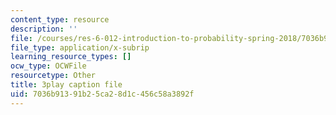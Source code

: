 ```yaml
---
content_type: resource
description: ''
file: /courses/res-6-012-introduction-to-probability-spring-2018/7036b91391b25ca28d1c456c58a3892f_nuXDb9B3y0M.vtt
file_type: application/x-subrip
learning_resource_types: []
ocw_type: OCWFile
resourcetype: Other
title: 3play caption file
uid: 7036b913-91b2-5ca2-8d1c-456c58a3892f
---
```

